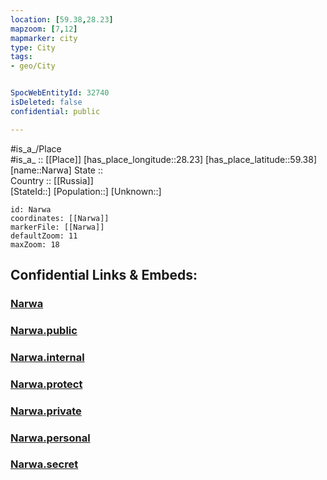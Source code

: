 ```yaml
---
location: [59.38,28.23] 
mapzoom: [7,12] 
mapmarker: city 
type: City
tags:
- geo/City


SpocWebEntityId: 32740
isDeleted: false
confidential: public

---
```

#is_a_/Place  
#is_a_ :: [[Place]] 
[has_place_longitude::28.23] 
[has_place_latitude::59.38] 
[name::Narwa] 
State ::  
Country :: [[Russia]]  
[StateId::] 
[Population::] 
[Unknown::] 


```leaflet
id: Narwa
coordinates: [[Narwa]] 
markerFile: [[Narwa]] 
defaultZoom: 11 
maxZoom: 18
```


## Confidential Links & Embeds: 

### [Narwa](/_Standards/Earth/Continent/Europe/Europe~East/Russia/Russia~NorthWest/Leningrad_Oblast/City/Narwa.md) 

### [Narwa.public](/_public/Earth/Continent/Europe/Europe~East/Russia/Russia~NorthWest/Leningrad_Oblast/City/Narwa.public.md) 

### [Narwa.internal](/_internal/Earth/Continent/Europe/Europe~East/Russia/Russia~NorthWest/Leningrad_Oblast/City/Narwa.internal.md) 

### [Narwa.protect](/_protect/Earth/Continent/Europe/Europe~East/Russia/Russia~NorthWest/Leningrad_Oblast/City/Narwa.protect.md) 

### [Narwa.private](/_private/Earth/Continent/Europe/Europe~East/Russia/Russia~NorthWest/Leningrad_Oblast/City/Narwa.private.md) 

### [Narwa.personal](/_personal/Earth/Continent/Europe/Europe~East/Russia/Russia~NorthWest/Leningrad_Oblast/City/Narwa.personal.md) 

### [Narwa.secret](/_secret/Earth/Continent/Europe/Europe~East/Russia/Russia~NorthWest/Leningrad_Oblast/City/Narwa.secret.md)

